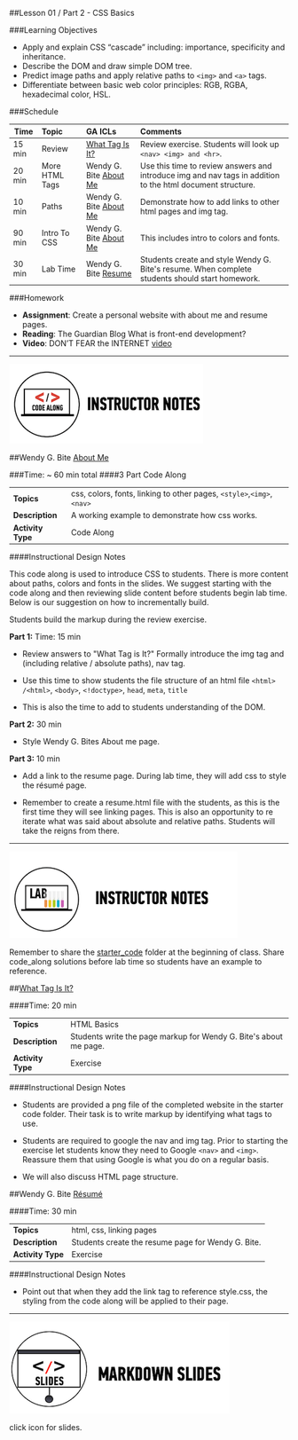 ##Lesson 01 / Part 2 - CSS Basics


###Learning Objectives

*	Apply and explain CSS “cascade” including: importance, specificity and inheritance.
*	Describe the DOM and draw simple DOM tree.
*	Predict image paths and apply relative paths to ```<img>``` and ```<a>``` tags.
*	Differentiate between basic web color principles: RGB, RGBA, hexadecimal color, HSL.


###Schedule


| Time        | Topic| GA ICLs| Comments |
| ------------- |:-------------|:-------------------|:----------------|
| 15 min |Review |[What Tag Is It?]() |Review exercise. Students will look up ```<nav> <img> and <hr>```. |
| 20 min | More HTML Tags| Wendy G. Bite [About Me]() |Use this time to review answers and introduce img and nav tags in addition to the html document structure.  |
| 10 min | Paths | Wendy G. Bite [About Me]() | Demonstrate how to add links to other html pages and img tag.|
| 90 min |Intro To CSS |Wendy G. Bite [About Me]()| This includes intro to colors and fonts.|
| 30 min |Lab Time | Wendy G. Bite [Resume]()|Students create and style Wendy G. Bite's resume. When complete students should start homework.|


###Homework

*	__Assignment__: Create a personal website with about me and resume pages.  
*	__Reading__: The Guardian Blog What is front-end development?
*	__Video__: DON’T FEAR the INTERNET [video](http://www.dontfeartheinternet.com/the-basics/not-tubes)

---

![Code along](../../img/icons/instr_code_along.png)

##Wendy G. Bite [About Me](solution/Wendy_Bite_Solution)

###Time: ~ 60 min total
####3 Part Code Along

| | |
| ------------- |:-------------|
| __Topics__ | css, colors, fonts, linking to other pages, ```<style>```,```<img>```, ```<nav>```| 
| __Description__| A working example to demonstrate how css works. |   
| __Activity Type__ | Code Along | 
 
 
####Instructional Design Notes

This code along is used to introduce CSS to students. There is more content about paths, colors and fonts in the slides. We suggest starting with the code along and then reviewing slide content before students begin lab time. Below is our suggestion on how to incrementally build.

Students build the markup during the review exercise.

__Part 1:__ Time: 15 min

*	Review answers to "What Tag is It?" Formally introduce the img tag and (including relative / absolute paths), nav tag.

*	Use this time to show students the file structure of an html file ```<html> /<html>```, ```<body>```, ```<!doctype>```, ```head```, ```meta```, ```title```

*	This is also the time to add to students understanding of the DOM.

	
__Part 2:__ 30 min

*	Style Wendy G. Bites About me page. 

__Part 3:__ 10 min

*	Add a link to the resume page. During lab time, they will add css to style the résumé page. 

*	Remember to create a resume.html file with the students, as this is the first time they will see linking pages. This is also an opportunity to re iterate what was said about absolute and relative paths. Students will take the reigns from there. 


---

![Exercise - Instructor](../../img/icons/instr_lab.png)

Remember to share the [starter_code](starter_code/) folder at the beginning of class. Share code_along solutions before lab time so students have an example to reference. 


##[What Tag Is It?](solution/Wendy_Bite_Solution)

####Time: 20 min

| | |
| ------------- |:-------------|
| __Topics__ | HTML Basics| 
| __Description__| Students write the page markup for Wendy G. Bite's about me page.|    
| __Activity Type__ | Exercise | 


####Instructional Design Notes 

*	Students are provided a png file of the completed website in the starter code folder. Their task is to write markup by identifying what tags to use. 

*	Students are required to google the nav and img tag. Prior to starting the exercise let students know they need to Google ```<nav>``` and ```<img>```. Reassure them that using Google is what you do on a regular basis.

*	We will also discuss HTML page structure.



##Wendy G. Bite [Résumé](solution/Wendy_Bite_Solution)

####Time: 30 min

| | |
| ------------- |:-------------|
| __Topics__ | html, css, linking pages| 
| __Description__| Students create the resume page for Wendy G. Bite. |    
| __Activity Type__ | Exercise| 


####Instructional Design Notes 

*	Point out that when they add the link tag to reference style.css, the styling from the code along will be applied to their page.

---

[![slides](../../img/icons/slides.png)](slides.md)

click icon for slides.

